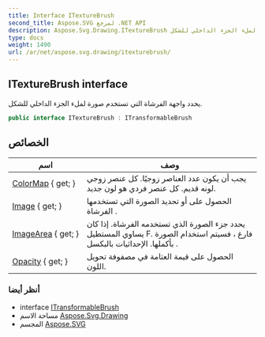 ```yaml
---
title: Interface ITextureBrush
second_title: Aspose.SVG لمرجع .NET API
description: Aspose.Svg.Drawing.ITextureBrush واجهه المستخدم. يحدد واجهة الفرشاة التي تستخدم صورة لملء الجزء الداخلي للشكل.
type: docs
weight: 1490
url: /ar/net/aspose.svg.drawing/itexturebrush/
---
```

## ITextureBrush interface

يحدد واجهة الفرشاة التي تستخدم صورة لملء الجزء الداخلي للشكل.

```csharp
public interface ITextureBrush : ITransformableBrush
```

## الخصائص

| اسم | وصف |
| --- | --- |
| [ColorMap](../../aspose.svg.drawing/itexturebrush/colormap/) { get; } | يجب أن يكون عدد العناصر زوجيًا. كل عنصر زوجي لونه قديم. كل عنصر فردي هو لون جديد. |
| [Image](../../aspose.svg.drawing/itexturebrush/image/) { get; } | الحصول على أو تحديد الصورة التي تستخدمها الفرشاة . |
| [ImageArea](../../aspose.svg.drawing/itexturebrush/imagearea/) { get; } | يحدد جزء الصورة الذي تستخدمه الفرشاة. إذا كان يساوي المستطيل F. فارغ ، فسيتم استخدام الصورة بأكملها. الإحداثيات بالبكسل . |
| [Opacity](../../aspose.svg.drawing/itexturebrush/opacity/) { get; } | الحصول على قيمة العتامة في مصفوفة تحويل اللون. |

### أنظر أيضا

* interface [ITransformableBrush](../itransformablebrush/)
* مساحة الاسم [Aspose.Svg.Drawing](../../aspose.svg.drawing/)
* المجسم [Aspose.SVG](../../)


